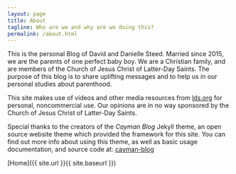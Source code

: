 ```yaml
---
layout: page
title: About
tagline: Who are we and why are we doing this?    
permalink: /about.html
---
```


This is the personal Blog of David and Danielle Steed. Married since 2015, we are the parents of one perfect baby boy. We are a Christian family, and are members of the Church of Jesus Christ of Latter-Day Saints. The purpose of this blog is to share uplifting messages and to help us in our personal studies about parenthood.

This site makes use of videos and other media resources from [lds.org](https://www.lds.org) for personal, noncommercial use. Our opinions are in no way sponsored by the Church of Jesus Christ of Latter-Day Saints.  

Special thanks to the creators of the _Cayman Blog_ Jekyll theme, an open source website theme which provided the framework for this site. You can find out more info about using this theme, as well as basic usage documentation, and source code at: [cayman-blog](https://github.com/lorepirri/cayman-blog)

[Home]({{ site.url }}{{ site.baseurl }})

